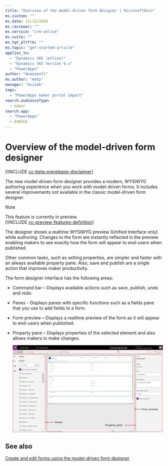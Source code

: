 ```yaml
---
title: "Overview of the model-driven form designer | MicrosoftDocs"
ms.custom: ""
ms.date: 12/13/2018
ms.reviewer: ""
ms.service: "crm-online"
ms.suite: ""
ms.tgt_pltfrm: ""
ms.topic: "get-started-article"
applies_to: 
  - "Dynamics 365 (online)"
  - "Dynamics 365 Version 9.x"
  - "PowerApps"
author: "Aneesmsft"
ms.author: "matp"
manager: "kvivek"
tags: 
  - "PowerApps maker portal impact"
search.audienceType: 
  - maker
search.app: 
  - "PowerApps"
  - D365CE
---
```

# Overview of the model-driven form designer
[!INCLUDE [cc-beta-prerelease-disclaimer](../../includes/cc-beta-prerelease-disclaimer.md)]

The new model-driven form designer provides a modern, WYSIWYG authoring experience when you work with model-driven forms. It includes several improvements not available in the classic model-driven form designer. 

> [!NOTE]
> This feature is currently in preview. <br />
> [!INCLUDE [cc-preview-features-definition](../../includes/cc-preview-features-definition.md)]

The designer shows a realtime WYSIWYG preview (Unified Interface only) while authoring. Changes to the form are instantly reflected in the preview enabling makers to see exactly how the form will appear to end-users when published. 

Other common tasks, such as setting properties, are simpler and faster with an always available property pane. Also, save and publish are a single action that improves maker productivity.

The form designer interface has the following areas: 
- Command bar – Displays available actions such as save, publish, undo and redo. 
- Panes - Displays panes with specific functions such as a fields pane that you use to add fields to a form. 
- Form preview – Displays a realtime preview of the form as it will appear to end-users when published. 
- Property pane – Displays properties of the selected element and also allows makers to make changes.

   ![Form designer layout](media/form-designer-png.PNG)

## See also
[Create and edit forms using the model-driven form designer](create-and-edit-forms.md)
